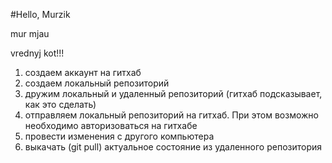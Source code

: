 #Hello, Murzik


mur mjau

vrednyj kot!!!

1. создаем аккаунт на гитхаб
2. создаем локальный репозиторий
3. дружим локальный и удаленный репозиторий (гитхаб подсказывает, как это сделать)
4. отправляем локальный репозиторий на гитхаб. При этом возможно необходимо авторизоваться на гитхабе
5. провести изменения с другого компьютера
6. выкачать (git pull) актуальное состояние из удаленного репозитория
